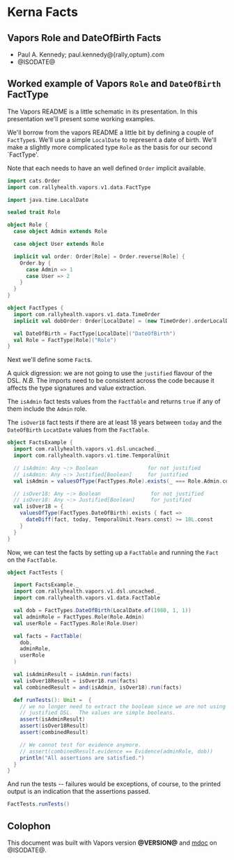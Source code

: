 # Kerna Facts
## Vapors Role and DateOfBirth Facts
* Paul A. Kennedy; paul.kennedy@{rally,optum}.com
* @ISODATE@

## Worked example of Vapors `Role` and `DateOfBirth` FactType

The Vapors README is a little schematic in its presentation.  In this
presentation we'll present some working examples.

We'll borrow from the vapors README a little bit by defining a couple of
`FactType`s.  We'll use a simple `LocalDate` to represent a date of birth.
We'll make a slightly more complicated type `Role` as the basis for our second
`FactType'.

Note that each needs to have an well defined `Order` implicit available.

```scala mdoc
import cats.Order
import com.rallyhealth.vapors.v1.data.FactType

import java.time.LocalDate

sealed trait Role

object Role {
  case object Admin extends Role

  case object User extends Role

  implicit val order: Order[Role] = Order.reverse[Role] {
    Order.by {
      case Admin => 1
      case User => 2
    }
  }
}

object FactTypes {
  import com.rallyhealth.vapors.v1.data.TimeOrder
  implicit val dobOrder: Order[LocalDate] = (new TimeOrder).orderLocalDate

  val DateOfBirth = FactType[LocalDate]("DateOfBirth")
  val Role = FactType[Role]("Role")
}
```

Next we'll define some `Fact`s.

A quick digression: we are not going to use the `justified` flavour of the DSL.
_N.B._ The imports need to be consistent across the code because it affects the
type signatures and value extraction.

The `isAdmin` fact tests values from the `FactTable` and returns `true` if any
of them include the `Admin` role.

The `isOver18` fact tests if there are at least 18 years between `today` and
the `DateOfBirth` `LocatDate` values from the `FactTable`.


```scala mdoc
object FactsExample {
  import com.rallyhealth.vapors.v1.dsl.uncached._
  import com.rallyhealth.vapors.v1.time.TemporalUnit

  // isAdmin: Any ~:> Boolean                for not justified
  // isAdmin: Any ~:> Justified[Boolean]     for justified
  val isAdmin = valuesOfType(FactTypes.Role).exists(_ === Role.Admin.const)

  // isOver18: Any ~:> Boolean                for not justified
  // isOver18: Any ~:> Justified[Boolean]     for justified
  val isOver18 = {
    valuesOfType(FactTypes.DateOfBirth).exists { fact =>
      dateDiff(fact, today, TemporalUnit.Years.const) >= 18L.const
    }
  }
}
```

Now, we can test the facts by setting up a `FactTable` and running the `Fact` on the `FactTable`.

```scala mdoc
object FactTests {

  import FactsExample._
  import com.rallyhealth.vapors.v1.dsl.uncached._
  import com.rallyhealth.vapors.v1.data.FactTable

  val dob = FactTypes.DateOfBirth(LocalDate.of(1980, 1, 1))
  val adminRole = FactTypes.Role(Role.Admin)
  val userRole = FactTypes.Role(Role.User)

  val facts = FactTable(
    dob,
    adminRole,
    userRole
  )

  val isAdminResult = isAdmin.run(facts)
  val isOver18Result = isOver18.run(facts)
  val combinedResult = and(isAdmin, isOver18).run(facts)

  def runTests(): Unit =  {
    // we no longer need to extract the boolean since we are not using the
    // justified DSL.  The values are simple booleans.
    assert(isAdminResult)
    assert(isOver18Result)
    assert(combinedResult)

    // We cannot test for evidence anymore.
    // assert(combinedResult.evidence == Evidence(adminRole, dob))
    println("All assertions are satisfied.")
  }
}
```

And run the tests -- failures would be exceptions, of course, to the printed
output is an indication that the assertions passed.

```scala mdoc
FactTests.runTests()
```


## Colophon
This document was built with Vapors version **@VERSION@** and [mdoc](https://scalameta.org/mdoc/) on @ISODATE@.
